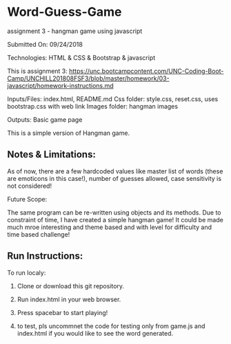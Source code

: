 # Word-Guess-Game
assignment 3 - hangman game using javascript

Submitted On: 09/24/2018

Technologies: HTML & CSS & Bootstrap & javascript

This is assignment 3: https://unc.bootcampcontent.com/UNC-Coding-Boot-Camp/UNCHILL201808FSF3/blob/master/homework/03-javascript/homework-instructions.md

Inputs/Files: index.html, README.md 
Css folder: style.css,  reset.css, uses bootstrap.css with web link
Images folder: hangman images


Outputs: Basic game page 

This is a simple version of Hangman game.

Notes & Limitations:
--------------------
As of now, there are a few hardcoded values like master list of words (these are emoticons in this case!), 
number of guesses allowed, case sensitivity is not considered!

Future Scope:

The same program can be re-written using objects and its methods. 
Due to constraint of time, I have created a simple hangman game!
It could be made much mroe interesting and theme based and with level for difficulty and time based challenge!

Run Instructions:
--------------
To run localy:

1) Clone or download this git repository.

2) Run index.html in your web browser.

3) Press spacebar to start playing!

4) to test, pls uncommnet the code for testing only from game.js and index.html if you would like to see the word generated.